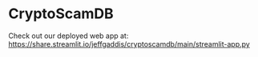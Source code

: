 # CryptoScamDB

Check out our deployed web app at: 
https://share.streamlit.io/jeffgaddis/cryptoscamdb/main/streamlit-app.py
